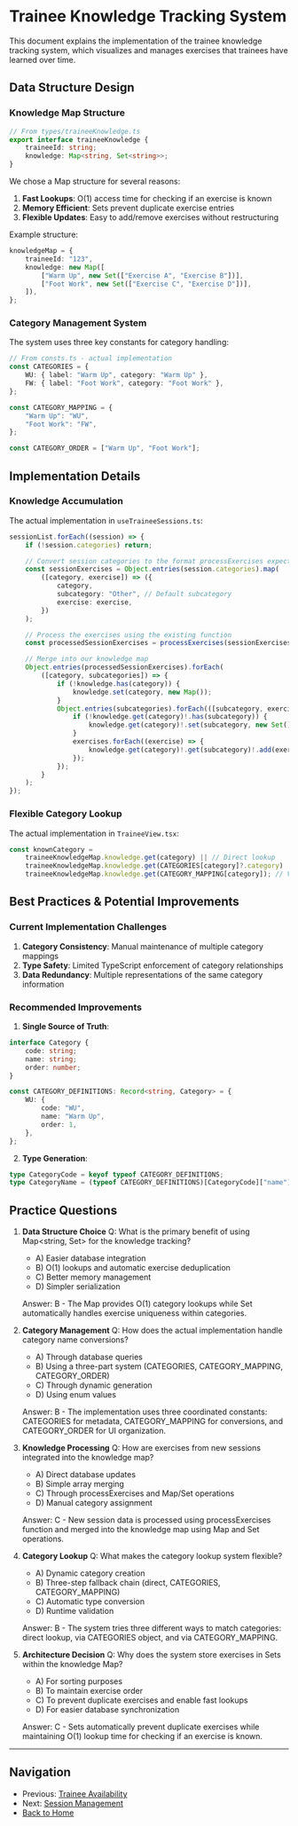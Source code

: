 # Trainee Knowledge Tracking System

This document explains the implementation of the trainee knowledge tracking system, which visualizes and manages exercises that trainees have learned over time.

## Data Structure Design

### Knowledge Map Structure

```typescript
// From types/traineeKnowledge.ts
export interface traineeKnowledge {
	traineeId: string;
	knowledge: Map<string, Set<string>>;
}
```

We chose a Map structure for several reasons:

1. **Fast Lookups**: O(1) access time for checking if an exercise is known
2. **Memory Efficient**: Sets prevent duplicate exercise entries
3. **Flexible Updates**: Easy to add/remove exercises without restructuring

Example structure:

```typescript
knowledgeMap = {
	traineeId: "123",
	knowledge: new Map([
		["Warm Up", new Set(["Exercise A", "Exercise B"])],
		["Foot Work", new Set(["Exercise C", "Exercise D"])],
	]),
};
```

### Category Management System

The system uses three key constants for category handling:

```typescript
// From consts.ts - actual implementation
const CATEGORIES = {
	WU: { label: "Warm Up", category: "Warm Up" },
	FW: { label: "Foot Work", category: "Foot Work" },
};

const CATEGORY_MAPPING = {
	"Warm Up": "WU",
	"Foot Work": "FW",
};

const CATEGORY_ORDER = ["Warm Up", "Foot Work"];
```

## Implementation Details

### Knowledge Accumulation

The actual implementation in `useTraineeSessions.ts`:

```typescript
sessionList.forEach((session) => {
	if (!session.categories) return;

	// Convert session categories to the format processExercises expects
	const sessionExercises = Object.entries(session.categories).map(
		([category, exercise]) => ({
			category,
			subcategory: "Other", // Default subcategory
			exercise: exercise,
		})
	);

	// Process the exercises using the existing function
	const processedSessionExercises = processExercises(sessionExercises);

	// Merge into our knowledge map
	Object.entries(processedSessionExercises).forEach(
		([category, subcategories]) => {
			if (!knowledge.has(category)) {
				knowledge.set(category, new Map());
			}
			Object.entries(subcategories).forEach(([subcategory, exercises]) => {
				if (!knowledge.get(category)!.has(subcategory)) {
					knowledge.get(category)!.set(subcategory, new Set());
				}
				exercises.forEach((exercise) => {
					knowledge.get(category)!.get(subcategory)!.add(exercise);
				});
			});
		}
	);
});
```

### Flexible Category Lookup

The actual implementation in `TraineeView.tsx`:

```typescript
const knownCategory =
	traineeKnowledgeMap.knowledge.get(category) || // Direct lookup
	traineeKnowledgeMap.knowledge.get(CATEGORIES[category]?.category) || // Via CATEGORIES
	traineeKnowledgeMap.knowledge.get(CATEGORY_MAPPING[category]); // Via mapping
```

## Best Practices & Potential Improvements

### Current Implementation Challenges

1. **Category Consistency**: Manual maintenance of multiple category mappings
2. **Type Safety**: Limited TypeScript enforcement of category relationships
3. **Data Redundancy**: Multiple representations of the same category information

### Recommended Improvements

1. **Single Source of Truth**:

```typescript
interface Category {
	code: string;
	name: string;
	order: number;
}

const CATEGORY_DEFINITIONS: Record<string, Category> = {
	WU: {
		code: "WU",
		name: "Warm Up",
		order: 1,
	},
};
```

2. **Type Generation**:

```typescript
type CategoryCode = keyof typeof CATEGORY_DEFINITIONS;
type CategoryName = (typeof CATEGORY_DEFINITIONS)[CategoryCode]["name"];
```

## Practice Questions

1. **Data Structure Choice**
   Q: What is the primary benefit of using Map<string, Set<string>> for the knowledge tracking?

   - A) Easier database integration
   - B) O(1) lookups and automatic exercise deduplication
   - C) Better memory management
   - D) Simpler serialization

   Answer: B - The Map provides O(1) category lookups while Set automatically handles exercise uniqueness within categories.

2. **Category Management**
   Q: How does the actual implementation handle category name conversions?

   - A) Through database queries
   - B) Using a three-part system (CATEGORIES, CATEGORY_MAPPING, CATEGORY_ORDER)
   - C) Through dynamic generation
   - D) Using enum values

   Answer: B - The implementation uses three coordinated constants: CATEGORIES for metadata, CATEGORY_MAPPING for conversions, and CATEGORY_ORDER for UI organization.

3. **Knowledge Processing**
   Q: How are exercises from new sessions integrated into the knowledge map?

   - A) Direct database updates
   - B) Simple array merging
   - C) Through processExercises and Map/Set operations
   - D) Manual category assignment

   Answer: C - New session data is processed using processExercises function and merged into the knowledge map using Map and Set operations.

4. **Category Lookup**
   Q: What makes the category lookup system flexible?

   - A) Dynamic category creation
   - B) Three-step fallback chain (direct, CATEGORIES, CATEGORY_MAPPING)
   - C) Automatic type conversion
   - D) Runtime validation

   Answer: B - The system tries three different ways to match categories: direct lookup, via CATEGORIES object, and via CATEGORY_MAPPING.

5. **Architecture Decision**
   Q: Why does the system store exercises in Sets within the knowledge Map?

   - A) For sorting purposes
   - B) To maintain exercise order
   - C) To prevent duplicate exercises and enable fast lookups
   - D) For easier database synchronization

   Answer: C - Sets automatically prevent duplicate exercises while maintaining O(1) lookup time for checking if an exercise is known.

---

## Navigation

- Previous: [Trainee Availability](./trainee-availability.md)
- Next: [Session Management](./session-management.md)
- [Back to Home](../../README.md)

